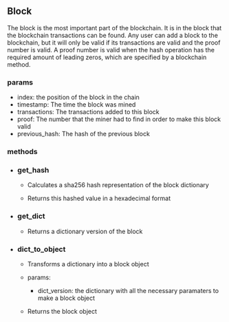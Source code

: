 ## Block

The block is the most important part of the blockchain. It is in the block that the blockchain transactions can be found. Any user can add a block to the blockchain, but it will only be valid if its transactions are valid and the proof number is valid. A proof number is valid when the hash operation has the required amount of leading zeros, which are specified by a blockchain method.

### params
* index: the position of the block in the chain
* timestamp: The time the block was mined
* transactions: The transactions added to this block
* proof: The number that the miner had to find in order to make this block valid
* previous_hash: The hash of the previous block

### methods
* ### get_hash
    * Calculates a sha256 hash representation of the block dictionary

    * Returns this hashed value in a hexadecimal format

* ### get_dict
    * Returns a dictionary version of the block

* ### dict_to_object
    * Transforms a dictionary into a block object

    * params:
        * dict_version: the dictionary with all the necessary paramaters to make a block object

    * Returns the block object